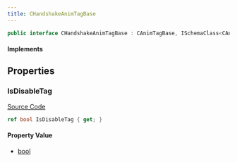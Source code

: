 ```yaml
---
title: CHandshakeAnimTagBase
---
```


```csharp
public interface CHandshakeAnimTagBase : CAnimTagBase, ISchemaClass<CAnimTagBase>, ISchemaClass<CHandshakeAnimTagBase>, ISchemaField, ISchemaClass, INativeHandle
```

#### Implements

## Properties

### IsDisableTag

[Source Code](https://github.com/swiftly-solution/swiftlys2/blob/beta/managed/src/SwiftlyS2.Generated/Schemas/Interfaces/CHandshakeAnimTagBase.cs#L16)

```csharp
ref bool IsDisableTag { get; }
```

#### Property Value

- [bool](https://learn.microsoft.com/dotnet/api/system.boolean)

